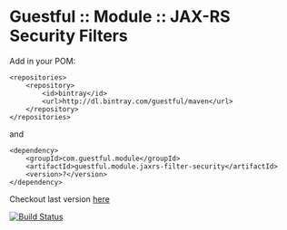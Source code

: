 Guestful :: Module :: JAX-RS Security Filters
=============================================

Add in your POM:

```
<repositories>
    <repository>
        <id>bintray</id>
        <url>http://dl.bintray.com/guestful/maven</url>
    </repository>
</repositories>
```

and

```
<dependency>
    <groupId>com.guestful.module</groupId>
    <artifactId>guestful.module.jaxrs-filter-security</artifactId>
    <version>?</version>
</dependency>
```

Checkout last version [here](https://bintray.com/guestful/maven/guestful.module.jaxrs-filter-security/view)

[![Build Status](https://drone.io/github.com/guestful/module.jaxrs-filter-security/status.png)](https://drone.io/github.com/guestful/module.jaxrs-filter-security/latest)

